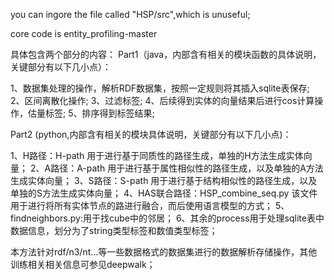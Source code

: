 you can ingore the file called "HSP/src",which is unuseful;

core code is entity_profiling-master

具体包含两个部分的内容：
Part1（java，内部含有相关的模块函数的具体说明，关键部分有以下几小点）：

1、数据集处理的操作，解析RDF数据集，按照一定规则将其插入sqlite表保存;
2、区间离散化操作;
3、过滤标签;
4、后续得到实体的向量结果后进行cos计算操作，估量标签;
5、排序得到标签结果;

Part2 (python,内部含有相关的模块具体说明，关键部分有以下几小点)：

1、H路径：H-path 用于进行基于同质性的路径生成，单独的H方法生成实体向量；
2、A路径：A-path 用于进行基于属性相似性的路径生成，以及单独的A方法生成实体向量；
3、S路径：S-path 用于进行基于结构相似性的路径生成，以及单独的S方法生成实体向量；
4、HAS联合路径：HSP_combine_seq.py 该文件用于进行将所有实体节点的路进行融合，而后使用语言模型的方式；
5、findneighbors.py:用于找cube中的邻居；
6、其余的process用于处理sqlite表中数据信息，划分为了string类型标签和数值类型标签；

本方法针对rdf/n3/nt...等一些数据格式的数据集进行的数据解析存储操作，其他训练相关相关信息可参见deepwalk；
